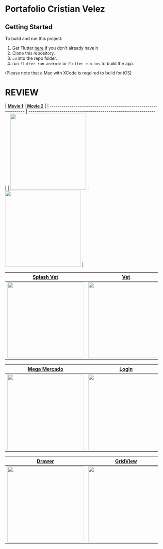 # Portafolio Cristian Velez

## Getting Started

To build and run this project:

1. Get Flutter [here](https://flutter.dev) if you don't already have it
2. Clone this repository.
3. `cd` into the repo folder.
4. run `flutter run-android` or `flutter run-ios` to build the app.

(Please note that a Mac with XCode is required to build for iOS)


# REVIEW

| [**Movie 1**](
https://i.postimg.cc/cLdpjzx5/Movie1.gif)          | [**Movie 2**](https://i.postimg.cc/nz9gBb2M/Movie2.gif)          |
| ----------------------------------------------------------------- | ----------------------------------------------------------------- |
| <img src="https://i.postimg.cc/cLdpjzx5/Movie1.gif" width="250"> | <img src="https://i.postimg.cc/nz9gBb2M/Movie2.gif" width="250"> |

| [**Splash Vet**](https://i.postimg.cc/Xvztr7wT/Splash-Vet.gif)          | [**Vet**](https://i.postimg.cc/sDPFTzrh/Veterinaria.gif)          |
| ----------------------------------------------------------------- | ----------------------------------------------------------------- |
| <img src="https://i.postimg.cc/Xvztr7wT/Splash-Vet.gif" width="250"> | <img src="https://i.postimg.cc/sDPFTzrh/Veterinaria.gif" width="250"> |

| [**Mega Mercado**](https://i.postimg.cc/jSvprhCq/Megamercado.gif)          | [**Login**](https://i.postimg.cc/VLPQ963w/Login.gif)          |
| ----------------------------------------------------------------- | ----------------------------------------------------------------- |
| <img src="https://i.postimg.cc/jSvprhCq/Megamercado.gif" width="250"> | <img src="https://i.postimg.cc/VLPQ963w/Login.gif" width="250"> |

| [**Drawer**](https://i.postimg.cc/WzgRLLqx/Drawer.gif)          | [**GridView**](https://i.postimg.cc/wBvSxssX/Gridview.gif)          |
| ----------------------------------------------------------------- | ----------------------------------------------------------------- |
| <img src="https://i.postimg.cc/WzgRLLqx/Drawer.gif" width="250"> | <img src="https://i.postimg.cc/wBvSxssX/Gridview.gif" width="250"> |